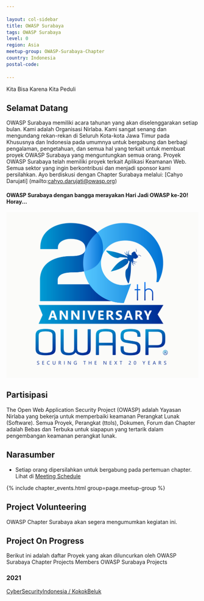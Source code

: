 ```yaml
---

layout: col-sidebar
title: OWASP Surabaya
tags: OWASP Surabaya
level: 0
region: Asia
meetup-group: OWASP-Surabaya-Chapter
country: Indonesia
postal-code: 

---
```


Kita Bisa Karena Kita Peduli

## Selamat Datang
OWASP Surabaya memiliki acara tahunan yang akan diselenggarakan setiap bulan. Kami adalah Organisasi Nirlaba. Kami sangat senang dan mengundang rekan-rekan di Seluruh Kota-kota Jawa Timur pada Khususnya dan Indonesia pada umumnya untuk bergabung dan berbagi pengalaman, pengetahuan, dan semua hal yang terkait untuk membuat proyek OWASP Surabaya yang menguntungkan semua orang. Proyek OWASP Surabaya telah memiliki proyek terkait Aplikasi Keamanan Web.
Semua sektor yang ingin berkontribusi dan menjadi sponsor kami persilahkan. Ayo berdiskusi dengan Chapter Surabaya melalui: [Cahyo Darujati] (mailto:cahyo.darujati@owasp.org) 
#### OWASP Surabaya dengan bangga merayakan Hari Jadi OWASP ke-20! Horay...
[![OWASP 20th Anniversary Image](assets/images/OWASP%2020th%20Anniversary.jpeg)](https://20thanniversary.owasp.org/)

## Partisipasi
The Open Web Application Security Project (OWASP) adalah Yayasan Nirlaba yang bekerja untuk memperbaiki keamanan Perangkat Lunak (Software). Semua Proyek, Perangkat (ttols), Dokumen, Forum dan Chapter adalah Bebas dan Terbuka untuk siapapun yang tertarik dalam pengembangan keamanan perangkat lunak. 

## Narasumber
- Setiap orang dipersilahkan untuk bergabung pada pertemuan chapter. Lihat di [Meeting Schedule](https://www.meetup.com/OWASP-Surabaya-Chapter/)

{% include chapter_events.html group=page.meetup-group %}

## Project Volunteering

OWASP Chapter Surabaya akan segera mengumumkan kegiatan ini.

## Project On Progress

Berikut ini adalah daftar Proyek yang akan diluncurkan oleh OWASP Surabaya Chapter
Projects Members
OWASP Surabaya Projects

### 2021

[CyberSecurityIndonesia / KokokBeluk](https://github.com/CyberSecurityOrId/Kokokbeluk)